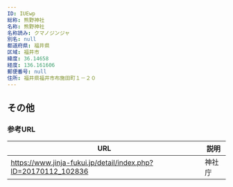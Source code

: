 ```yaml
---
ID: IUEwp
総称: 熊野神社
名称: 熊野神社
名称読み: クマノジンジャ
別名: null
都道府県: 福井県
区域: 福井市
緯度: 36.14658
経度: 136.161606
郵便番号: null
住所: 福井県福井市布施田町１－２０
---
```


## その他

### 参考URL

| URL                                                            | 説明   |
| -------------------------------------------------------------- | ------ |
| https://www.jinja-fukui.jp/detail/index.php?ID=20170112_102836 | 神社庁 |

